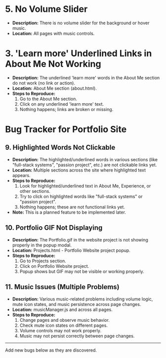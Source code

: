# 5. No Volume Slider
- **Description:** There is no volume slider for the background or hover music.
- **Location:** All pages with music controls.



# 3. 'Learn more' Underlined Links in About Me Not Working
- **Description:** The underlined 'learn more' words in the About Me section do not work (no link or action).
- **Location:** About Me section (about.html).
- **Steps to Reproduce:**
  1. Go to the About Me section.
  2. Click on any underlined 'learn more' text.
  3. Nothing happens; links are broken or missing.
# Bug Tracker for Portfolio Site



## 9. Highlighted Words Not Clickable
- **Description:** The highlighted/underlined words in various sections (like "full-stack systems", "passion project", etc.) are not clickable links yet.
- **Location:** Multiple sections across the site where highlighted text appears.
- **Steps to Reproduce:**
  1. Look for highlighted/underlined text in About Me, Experience, or other sections.
  2. Try to click on highlighted words like "full-stack systems" or "passion project".
  3. Nothing happens; these are not functional links yet.
- **Note:** This is a planned feature to be implemented later.

## 10. Portfolio GIF Not Displaying
- **Description:** The Portfolio.gif in the website project is not showing properly in the popup modal.
- **Location:** Projects.html - Portfolio Website project popup.
- **Steps to Reproduce:**
  1. Go to Projects section.
  2. Click on Portfolio Website project.
  3. Popup shows but GIF may not be visible or working properly.

## 11. Music Issues (Multiple Problems)
- **Description:** Various music-related problems including volume logic, mute icon states, and music persistence across page changes.
- **Location:** musicManager.js and across all pages.
- **Steps to Reproduce:**
  1. Change pages and observe music behavior.
  2. Check mute icon states on different pages.
  3. Volume controls may not work properly.
  4. Music may not persist correctly between page changes.

---

Add new bugs below as they are discovered.
